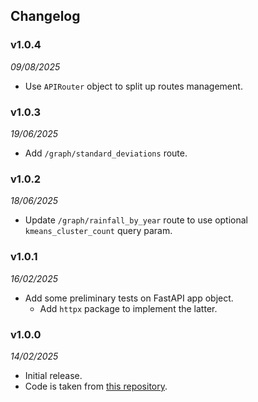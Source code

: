 ## Changelog

### v1.0.4
_09/08/2025_

- Use `APIRouter` object to split up routes management.

### v1.0.3
_19/06/2025_

- Add `/graph/standard_deviations` route.

### v1.0.2
_18/06/2025_

- Update `/graph/rainfall_by_year` route to use optional `kmeans_cluster_count` query param.

### v1.0.1
_16/02/2025_

- Add some preliminary tests on FastAPI app object.
  - Add `httpx` package to implement the latter.

### v1.0.0 
_14/02/2025_

- Initial release.
- Code is taken from [this repository](https://github.com/paul-florentin-charles/bcn-rainfall-models).